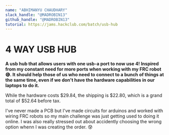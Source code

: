 ```yaml
---
name: "ABHIMANYU CHAUDHARY"
slack_handle: "@MADROBIN13"
github_handle: "@MADROBIN13"
tutorial: https://jams.hackclub.com/batch/usb-hub
---
```


# 4 WAY USB HUB

**A usb hub that allows users with one usb-a port to now use 4! Inspired from my constant need for more ports when working with my FRC robot 😅. 
It should help those of us who need to connect to a bunch of things at the same time, even if we don't have the hardware capabilities in our laptops to do it.**
<!-- Describe your board in 2-3 sentences. What are you making? What will it do? -->

While the hardware costs $29.84, the shipping is $22.80, which is a grand total of $52.64 before tax.
<!-- How much is it going to cost? -->

I've never made a PCB but I've made circuits for arduinos and worked with wiring FRC robots so my main challenge was just getting used to doing it online. 
I was also really stressed out about accidently choosing the wrong option whenn I was creating the order. 😰
<!-- Tell us a little bit about your design process. What were some challenges? What helped? ***Totally optional*** -->
